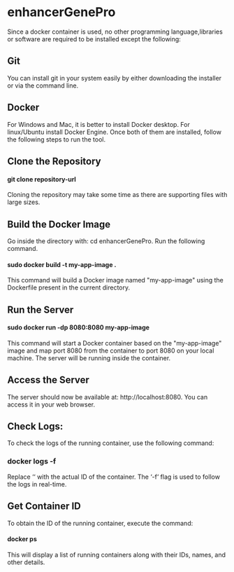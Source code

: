 # enhancerGenePro
Since a docker container is used, no other programming language,libraries or software are required to be installed
except the following:
##  Git
You can install git in your system easily by either downloading the installer or via the command line.
## Docker
For Windows and Mac, it is better to install Docker desktop.
For linux/Ubuntu install Docker Engine.
Once both of them are installed, follow the following steps to run the tool.
##  Clone the Repository
####  git clone repository-url

Cloning the repository may take some time as there are supporting files with large sizes.
##  Build the Docker Image
Go inside the directory with: cd enhancerGenePro. Run the following command.
#### sudo docker build -t my-app-image .

This command will build a Docker image named "my-app-image" using the Dockerfile present in the current
directory.
## Run the Server
#### sudo docker run -dp 8080:8080 my-app-image

This command will start a Docker container based on the "my-app-image" image and map port 8080 from the
container to port 8080 on your local machine. The server will be running inside the container.
## Access the Server
The server should now be available at: http://localhost:8080. You can access it in your web browser.
##  Check Logs:
To check the logs of the running container, use the following command:
### docker logs -f <container-id>
Replace ‘<container-id>‘ with the actual ID of the container. The ‘-f‘ flag is used to follow the logs in real-time.
## Get Container ID
To obtain the ID of the running container, execute the command:
#### docker ps
This will display a list of running containers along with their IDs, names, and other details.
